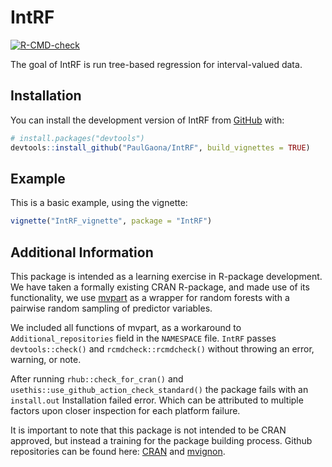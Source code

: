 
<!-- README.md is generated from README.Rmd. Please edit that file -->

# IntRF

<!-- badges: start -->

[![R-CMD-check](https://github.com/PaulGaona/IntRF/actions/workflows/R-CMD-check.yaml/badge.svg)](https://github.com/PaulGaona/IntRF/actions/workflows/R-CMD-check.yaml)
<!-- badges: end -->

The goal of IntRF is run tree-based regression for interval-valued data.

## Installation

You can install the development version of IntRF from
[GitHub](https://github.com/) with:

``` r
# install.packages("devtools")
devtools::install_github("PaulGaona/IntRF", build_vignettes = TRUE)
```

## Example

This is a basic example, using the vignette:

``` r
vignette("IntRF_vignette", package = "IntRF")
```

## Additional Information

This package is intended as a learning exercise in R-package
development. We have taken a formally existing CRAN R-package, and made
use of its functionality, we use
[mvpart](https://CRAN.R-project.org/package=mvpart) as a wrapper for
random forests with a pairwise random sampling of predictor variables.

We included all functions of mvpart, as a workaround to
`Additional_repositories` field in the `NAMESPACE` file. `IntRF` passes
`devtools::check()` and `rcmdcheck::rcmdcheck()` without throwing an
error, warning, or note.

After running `rhub::check_for_cran()` and
`usethis::use_github_action_check_standard()` the package fails with an
`install.out` Installation failed error. Which can be attributed to
multiple factors upon closer inspection for each platform failure.

It is important to note that this package is not intended to be CRAN
approved, but instead a training for the package building process.
Github repositories can be found here:
[CRAN](https://github.com/cran/mvpart) and
[mvignon](https://github.com/mvignon/mvpart).
